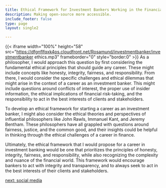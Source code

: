 ```yaml
---
title: Ethical Framework for Investment Bankers Working in the Financial Services  Industry
description: Making open-source more accessible.
include_footer: false
type: page
layout: single2

---
```


{{< iframe width="100%" height="58" src="https://dfgnflfqxk4ps.cloudfront.net/Rosamund/investmentbanker/investmentbanker ethics.mp3" frameborder="0" style="border:0" >}}
As a philosopher, I would approach this question by first considering the fundamental ethical principles that should guide any career. These might include concepts like honesty, integrity, fairness, and responsibility. From there, I would consider the specific challenges and ethical dilemmas that might arise in the context of a career as an investment banker. This might include questions around conflicts of interest, the proper use of insider information, the ethical implications of financial risk-taking, and the responsibility to act in the best interests of clients and stakeholders.

To develop an ethical framework for starting a career as an investment banker, I might also consider the ethical theories and perspectives of influential philosophers like John Rawls, Immanuel Kant, and Jeremy Bentham. These philosophers have all grappled with questions around fairness, justice, and the common good, and their insights could be helpful in thinking through the ethical challenges of a career in finance.

Ultimately, the ethical framework that I would propose for a career in investment banking would be one that prioritizes the principles of honesty, integrity, fairness, and responsibility, while also recognizing the complexity and nuance of the financial world. This framework would encourage bankers to act with integrity and transparency, and to always seek to act in the best interests of their clients and stakeholders.


<a href="https://workdojos.com/investmentbanker/social">next: social media</a>
